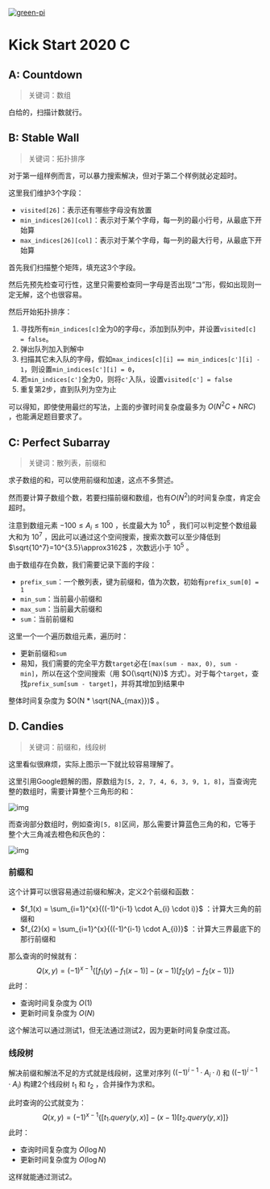 [![green-pi](https://img.shields.io/badge/Rendered%20with-Green%20Pi-00d571?style=flat-square)](https://github.com/nschloe/green-pi?activate&inlineMath=$)

# Kick Start 2020 C

## A: Countdown

> 关键词：数组

白给的，扫描计数就行。

## B: Stable Wall

> 关键词：拓扑排序

对于第一组样例而言，可以暴力搜索解决，但对于第二个样例就必定超时。

这里我们维护3个字段：

- `visited[26]`：表示还有哪些字母没有放置
- `min_indices[26][col]`：表示对于某个字母，每一列的最小行号，从最底下开始算
- `max_indices[26][col]`：表示对于某个字母，每一列的最大行号，从最底下开始算

首先我们扫描整个矩阵，填充这3个字段。

然后先预先检查可行性，这里只需要检查同一字母是否出现“コ”形，假如出现则一定无解，这个也很容易。

然后开始拓扑排序：

1. 寻找所有`min_indices[c]`全为0的字母`c`，添加到队列中，并设置`visited[c] = false`。
2. 弹出队列加入到解中
3. 扫描其它未入队的字母，假如`max_indices[c][i] == min_indices[c'][i] - 1`，则设置`min_indices[c'][i] = 0`，
4. 若`min_indices[c']`全为0，则将`c'`入队，设置`visited[c'] = false`
5. 重复第2步，直到队列为空为止

可以得知，即使使用最烂的写法，上面的步骤时间复杂度最多为 $O(N^2C+NRC)$ ，也能满足题目要求了。

## C: Perfect Subarray

> 关键词：散列表，前缀和

求子数组的和，可以使用前缀和加速，这点不多赘述。

然而要计算子数组个数，若要扫描前缀和数组，也有$O(N^2)$的时间复杂度，肯定会超时。

注意到数组元素 $-100 \le A_i \le 100$ ，长度最大为 $10^5$ ，我们可以判定整个数组最大和为 $10^7$ ，因此可以通过这个空间搜索，搜索次数可以至少降低到 $\sqrt{10^7}=10^{3.5}\approx3162$ ，次数远小于 $10^5$ 。

由于数组存在负数，我们需要记录下面的字段：

- `prefix_sum`：一个散列表，键为前缀和，值为次数，初始有`prefix_sum[0] = 1`
- `min_sum`：当前最小前缀和
- `max_sum`：当前最大前缀和
- `sum`：当前前缀和

这里一个一个遍历数组元素，遍历时：

- 更新前缀和`sum`
- 易知，我们需要的完全平方数`target`必在`[max(sum - max, 0), sum - min]`，所以在这个空间搜索（用 $O(\sqrt{N})$ 方式）。对于每个`target`，查找`prefix_sum[sum - target]`，并将其增加到结果中

整体时间复杂度为 $O(N * \sqrt{NA_{max}})$ 。

## D. Candies

> 关键词：前缀和，线段树

这里看似很麻烦，实际上图示一下就比较容易理解了。

这里引用Google题解的图，原数组为`[5, 2, 7, 4, 6, 3, 9, 1, 8]`，当查询完整的数组时，需要计算整个三角形的和：

![img](https://codejam.googleapis.com/dashboard/get_file/AQj_6U184qxEuWRNTp3PZXNWBgZiKf2C9h2gA2UsOpoG4Fp_90YVMEw79q9eQvC_yLznXMZz4dL2/query_1_9.png)

而查询部分数组时，例如查询`[5, 8]`区间，那么需要计算蓝色三角的和，它等于整个大三角减去橙色和灰色的：

![img](https://codejam.googleapis.com/dashboard/get_file/AQj_6U1AJAna9pJJYIWOEqS1_eH01sCGHp-j0FgthFZ_JyFLkjnKKCILoMLwTPc6AWSPRnQSWtxz/query_5_8.png)

### 前缀和

这个计算可以很容易通过前缀和解决，定义2个前缀和函数：

- $f_1(x) = \sum_{i=1}^{x}{((-1)^{i-1} \cdot A_{i} \cdot i)}$ ：计算大三角的前缀和
- $f_{2}(x) = \sum_{i=1}^{x}{((-1)^{i-1} \cdot A_{i})}$ ：计算大三界最底下的那行前缀和

那么查询的时候就有：
$$
Q(x, y) = (-1)^{x-1} \lbrace [f_{1}(y)-f_{1}(x-1)]-(x-1)[f_{2}(y)-f_{2}(x-1)] \rbrace
$$
此时：

- 查询时间复杂度为 $O(1)$ 
- 更新时间复杂度为 $O(N)$ 

这个解法可以通过测试1，但无法通过测试2，因为更新时间复杂度过高。

### 线段树

解决前缀和解法不足的方式就是线段树，这里对序列 $((-1)^{i-1} \cdot A_{i} \cdot i)$ 和 $((-1)^{i-1} \cdot A_{i})$ 构建2个线段树 $t_1$ 和 $t_2$ ，合并操作为求和。

此时查询的公式就变为：
$$
Q(x, y) = (-1)^{x-1} \lbrace [t_{1}.query(y,x)]-(x-1)[t_{2}.query(y,x)] \rbrace \tag{x,y为闭区间}
$$
此时：

- 查询时间复杂度为 $O(\log{N})$ 
- 更新时间复杂度为 $O(\log{N})$ 

这样就能通过测试2。
